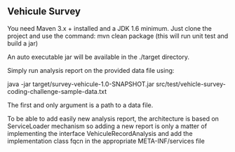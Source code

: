## Vehicule Survey

You need Maven 3.x + installed and a JDK 1.6 minimum.
Just clone the project and use the command: mvn clean package (this will run unit test and build a jar)

An auto executable jar will be available in the ./target directory.

Simply run analysis report on the provided data file using:

java -jar target/survey-vehicule-1.0-SNAPSHOT.jar src/test/vehicle-survey-coding-challenge-sample-data.txt

The first and only argument is a path to a data file.

To be able to add easily new analysis report, the architecture is based on ServiceLoader mechanism so adding a new report
is only a matter of implementing the interface VehiculeRecordAnalysis and add the implementation class fqcn in the appropriate
META-INF/services file
